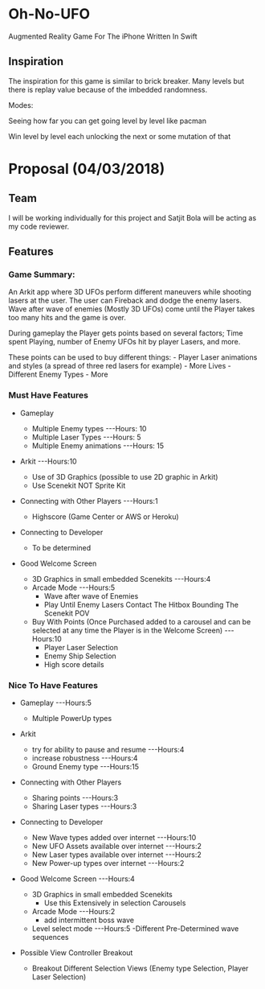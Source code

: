# Oh-No-UFO
Augmented Reality Game For The iPhone Written In Swift


## Inspiration

The inspiration for this game is similar to brick breaker. Many levels but there is replay value because of the imbedded randomness.

Modes:

Seeing how far you can get going level by level like pacman

Win level by level each unlocking the next or some mutation of that

# Proposal (04/03/2018)

## Team
I will be working individually for this project and Satjit Bola will be acting as my code reviewer.


## Features

### Game Summary:

An Arkit app where 3D UFOs perform different maneuvers while shooting lasers at the user. The user can Fireback and dodge the enemy lasers. Wave after wave of enemies (Mostly 3D UFOs) come until the Player takes too many hits and the game is over.

During gameplay the Player gets points based on several factors; Time spent Playing, number of Enemy UFOs hit by player Lasers, and more.

These points can be used to buy different things:
	- Player Laser animations and styles (a spread of three red lasers for example)
	- More Lives
	- Different Enemy Types
	- More

### Must Have Features


- Gameplay 
	- Multiple Enemy types ---Hours: 10
	- Multiple Laser Types ---Hours: 5
	- Multiple Enemy animations ---Hours: 15

- Arkit ---Hours:10
	- Use of 3D Graphics (possible to use 2D graphic in Arkit)
	- Use Scenekit NOT Sprite Kit

- Connecting with Other Players ---Hours:1
	- Highscore (Game Center or AWS or Heroku)

- Connecting to Developer
	- To be determined

- Good Welcome Screen
	- 3D Graphics in small embedded Scenekits ---Hours:4
	- Arcade Mode ---Hours:5
		- Wave after wave of Enemies 
		- Play Until Enemy Lasers Contact The Hitbox Bounding The Scenekit POV
	- Buy With Points (Once Purchased added to a carousel and can be selected at any time the Player is in the Welcome Screen) ---Hours:10
		- Player Laser Selection 
		- Enemy Ship Selection
		- High score details

### Nice To Have Features 

- Gameplay ---Hours:5
	- Multiple PowerUp types
- Arkit
	- try for ability to pause and resume ---Hours:4
	- increase robustness ---Hours:4
	- Ground Enemy type ---Hours:15

- Connecting with Other Players 
	- Sharing points ---Hours:3
	- Sharing Laser types ---Hours:3

- Connecting to Developer 
	- New Wave types added over internet ---Hours:10
	- New UFO Assets available over internet  ---Hours:2
	- New Laser types available over internet ---Hours:2
	- New Power-up types over internet ---Hours:2


- Good Welcome Screen ---Hours:4
	- 3D Graphics in small embedded Scenekits
		- Use this Extensively in selection Carousels
	- Arcade Mode ---Hours:2
		- add intermittent boss wave
	- Level select mode ---Hours:5
		-Different Pre-Determined wave sequences

- Possible View Controller Breakout
	- Breakout Different Selection Views (Enemy type Selection, Player Laser Selection)


